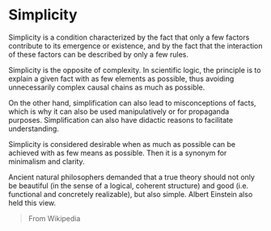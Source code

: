 # Simplicity

Simplicity is a condition characterized by the fact that only a few factors contribute to its emergence or existence,
and by the fact that the interaction of these factors can be described by only a few rules.

Simplicity is the opposite of complexity. In scientific logic, the principle is to explain a given fact with as few
elements as possible, thus avoiding unnecessarily complex causal chains as much as possible.

On the other hand, simplification can also lead to misconceptions of facts, which is why it can also be used
manipulatively or for propaganda purposes. Simplification can also have didactic reasons to facilitate understanding.

Simplicity is considered desirable when as much as possible can be achieved with as few means as possible. Then it is a
synonym for minimalism and clarity.

Ancient natural philosophers demanded that a true theory should not only be beautiful (in the sense of a logical,
coherent structure) and good (i.e. functional and concretely realizable), but also simple. Albert Einstein also held
this view.

> From Wikipedia